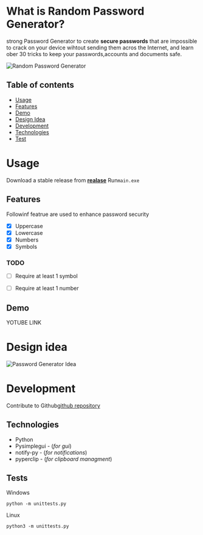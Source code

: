 # What is Random Password Generator?

strong Password Generator to create **secure passwords** that are impossible to crack on your device wihtout sending them acros the Internet, and learn ober 30 tricks to keep your passwords,accounts and documents safe.

![Random Password Generator](https://myitside.com/password-generatir/img/password-generator-banner.png)

## Table of contents

- [Usage](#Usage)
- [Features](#Features)
- [Demo](#Demo)
- [Design Idea](#Design-Idea)
- [Development](#Development)
- [Technologies](#Tehcnologies)
- [Test](#Test)

# Usage

Download a stable release from 
[**realase**](https://girhub.com/janajolovic/random-password-generator/relases/downlad/v1.0/main.exe)
Run`main.exe`

## Features 

Followinf featrue are used to enhance password security

- [x] Uppercase
- [x] Lowercase
- [x] Numbers
- [x] Symbols

### TODO

- [ ] Require at least 1 symbol
- [ ] Require at least 1 number


## Demo 
YOTUBE LINK

# Design idea

![Password Generator Idea](https://addons.cdn.mozzila.net/user-media/previews/full/228/2288679.png?modified=1574700394)

# Development

Contribute to Github[github repository](https://www.github.com/janajolovic)

## Technologies

- Python
- Pysimplegui - (*for gui*)
- notify-py - (*for notifications*)
- pyperclip - (*for clipboard managment*)


## Tests
Windows

`python -m unittests.py`

Linux

`python3 -m unittests.py `
